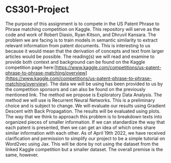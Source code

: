 # CS301-Project
The purpose of this assignment is to compete in the US Patent Phrase to Phrase matching competition on Kaggle. This repository will serve as the code and work of Robert Diasio, Ryan Kitson, and Dhruvil Kansara. The problem we are facing is to train models in semantic similarity to extract relevant information from patent documents. This is interesting to us because it would mean that the derivation of concepts and text from larger articles would be possible. The reading(s) we will read and examine to provide both context and background can be found on the Kaggle competition page here:[https://www.kaggle.com/competitions/us-patent-phrase-to-phrase-matching/overview](https://www.kaggle.com/competitions/us-patent-phrase-to-phrase-matching/overview). The data we will be using has been provided to us by the competition sponsors and can also be found on the previously mentioned link. The method we propose is Exploratory Data Analysis. The method we will use is Recurrent Neural Networks. This is a preliminary choice and is subject to change. We will evaluate our results using Gradient Descent with Back Propagation. The results will be evaluated using plots. The way that we think to approach this problem is to breakdown texts into organized pieces of smaller information. If we can standardize the way that each patent is presented, then we can get an idea of which ones share similar information with each other. As of April 19th 2022, we have received clarification and permission to simplify our project to be a simple tutorial on Word2vec using Jax. This will be done by not using the dataset from the linked Kaggle competition but a smaller dataset. 
The overall premise is the same, however. 
